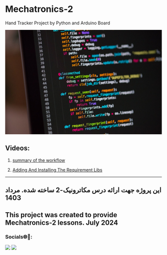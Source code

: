 # Mechatronics-2
Hand Tracker Project by Python and Arduino Board

![Hand Tracker Project by Python and Arduino Board](1.jpg "Hand Tracker Project")

## Videos:
1. [summary of the workflow](https://www.youtube.com/watch?v=FjgbC7v-jzQ)

2. [Adding And Installing The Requirement Libs](https://www.youtube.com/watch?v=QgdcXRY91Lw)

---

این پروژه جهت ارائه درس مکاترونیک-2 ساخته شده.
مرداد 1403
-

This project was created to provide Mechatronics-2 lessons.
July 2024
-

### Socials🌐🔗:
[![](https://img.shields.io/badge/LinkedIn-0077B5?style=for-the-badge&logo=linkedin&logoColor=white)](https://www.linkedin.com/in/fazel-mohammad-ali-pour/) [![](https://img.shields.io/badge/GitHub-100000?style=for-the-badge&logo=github&logoColor=white)](https://github.com/EmadYaY)
